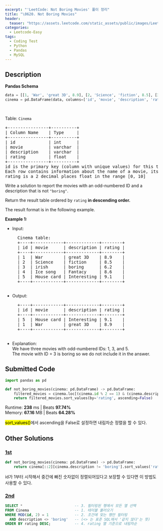 ```yaml
---
excerpt: "'LeetCode: Not Boring Movies' 풀이 정리"
title: "\0620. Not Boring Movies"
header:
  teaser: "https://assets.leetcode.com/static_assets/public/images/LeetCode_Sharing.png"
categories:
  - Leetcode-Easy
tags:
  - Coding Test
  - Python
  - Pandas
  - MySQL
---
```


## <i class="fa-solid fa-file-lines"></i> Description

**Pandas Schema**
```python
data = [[1, 'War', 'great 3D', 8.9], [2, 'Science', 'fiction', 8.5], [3, 'irish', 'boring', 6.2], [4, 'Ice song', 'Fantacy', 8.6], [5, 'House card', 'Interesting', 9.1]]
cinema = pd.DataFrame(data, columns=['id', 'movie', 'description', 'rating']).astype({'id':'Int64', 'movie':'object', 'description':'object', 'rating':'Float64'})
```
<br>

Table: `Cinema`
<pre>
+----------------+----------+
| Column Name    | Type     |
+----------------+----------+
| id             | int      |
| movie          | varchar  |
| description    | varchar  |
| rating         | float    |
+----------------+----------+
id is the primary key (column with unique values) for this table.
Each row contains information about the name of a movie, its genre, and its rating.
rating is a 2 decimal places float in the range [0, 10]
</pre>

Write a solution to report the movies with an odd-numbered ID and a description that is not `"boring"`.

Return the result table ordered by `rating` **in descending order.**

The result format is in the following example.

**Example 1:**

- Input:    
    <pre>
    Cinema table:
    +----+------------+-------------+--------+
    | id | movie      | description | rating |
    +----+------------+-------------+--------+
    | 1  | War        | great 3D    | 8.9    |
    | 2  | Science    | fiction     | 8.5    |
    | 3  | irish      | boring      | 6.2    |
    | 4  | Ice song   | Fantacy     | 8.6    |
    | 5  | House card | Interesting | 9.1    |
    +----+------------+-------------+--------+
    </pre>
- Output:    
    <pre>
    +----+------------+-------------+--------+
    | id | movie      | description | rating |
    +----+------------+-------------+--------+
    | 5  | House card | Interesting | 9.1    |
    | 1  | War        | great 3D    | 8.9    |
    +----+------------+-------------+--------+
    </pre>
- Explanation:    
We have three movies with odd-numbered IDs: 1, 3, and 5.    
The movie with ID = 3 is boring so we do not include it in the answer.

## <i class="fa-solid fa-cloud-arrow-up"></i> Submitted Code

```python
import pandas as pd

def not_boring_movies(cinema: pd.DataFrame) -> pd.DataFrame:
    filtered_movies = cinema.loc[(cinema.id % 2 == 1) & (cinema.description != 'boring')]
    return filtered_movies.sort_values(by='rating', ascending=False)
```
<i class="fa-solid fa-clock"></i> Runtime: **238** ms \| Beats **97.74%**    
<i class="fa-solid fa-memory"></i> Memory: **67.16** MB \| Beats **64.28%**

<mark>sort_values()</mark>에서 ascending을 False로 설정하면 내림차순 정렬을 할 수 있다.

## <i class="fa-solid fa-flask"></i> Other Solutions

### <a href="https://leetcode.com/problems/not-boring-movies/solutions/3983631/use-slicing-ignore-people-asking-you-to-work-out-whether-there-s-a-remainder-after-dividing-by-2/?envType=problem-list-v2&envId=2s2fta2m" target="_blank">1st</a>

```python
def not_boring_movies(cinema: pd.DataFrame) -> pd.DataFrame:
    return cinema[::2][cinema.description != 'boring'].sort_values('rating', ascending=False)
```
id가 1부터 시작해서 중간에 빠진 숫자없이 정렬되어있다고 보장할 수 있다면 이 방법도 사용할 수 있다.

### <a href="https://leetcode.com/problems/not-boring-movies/solutions/3839979/100-easy-fast-clean-solution-by-kartik_k-1ejq/" target="_blank">2nd</a>

```sql
SELECT *                        -- 3. 필터링된 행에서 모든 열 선택
FROM Cinema                     -- 1. 테이블 불러오기
WHERE MOD(id, 2) = 1            -- 2. 조건에 맞는 행만 필터링
  AND description <> 'boring'   -- (<> 는 표준 SQL에서 '같지 않다'는 뜻)
ORDER BY rating DESC;           -- 4. rating 열 기준으로 내림차순
```